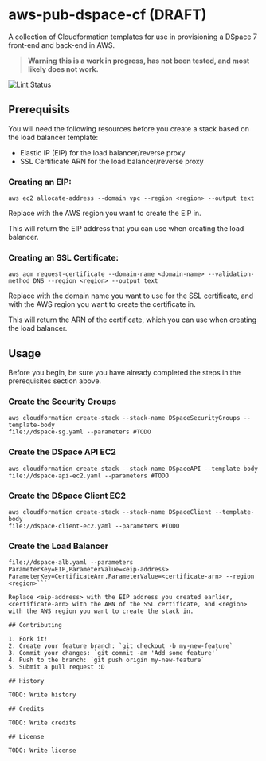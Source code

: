 # aws-pub-dspace-cf (DRAFT)

A collection of Cloudformation templates for use in provisioning a DSpace 7 front-end and back-end in AWS.

> **Warning**
> **this is a work in progress, has not been tested, and most likely does not
> work.**

[![Lint
Status](https://github.com/eScholarship/aws-pub-dspace-cf/workflows/Lint/badge.svg)](https://github.com/eScholarship/aws-pub-dspace-cf/actions?query=workflow%3ALint)


## Prerequisits

You will need the following resources before you create a stack based on the
load balancer template:

* Elastic IP (EIP) for the load balancer/reverse proxy
* SSL Certificate ARN for the load balancer/reverse proxy

### Creating an EIP:

```
aws ec2 allocate-address --domain vpc --region <region> --output text
```
Replace <region> with the AWS region you want to create the EIP in.

This will return the EIP address that you can use when creating the load balancer.

### Creating an SSL Certificate:

```
aws acm request-certificate --domain-name <domain-name> --validation-method DNS --region <region> --output text
```
Replace <domain-name> with the domain name you want to use for the SSL certificate, and <region> with the AWS region you want to create the certificate in.

This will return the ARN of the certificate, which you can use when creating the load balancer.

## Usage

Before you begin, be sure you have already completed the steps in the prerequisites section above. 

### Create the Security Groups
```
aws cloudformation create-stack --stack-name DSpaceSecurityGroups --template-body
file://dspace-sg.yaml --parameters #TODO
```

### Create the DSpace API EC2
```
aws cloudformation create-stack --stack-name DSpaceAPI --template-body
file://dspace-api-ec2.yaml --parameters #TODO
```

### Create the DSpace Client EC2
```
aws cloudformation create-stack --stack-name DSpaceClient --template-body
file://dspace-client-ec2.yaml --parameters #TODO
```

### Create the Load Balancer
```aws cloudformation create-stack --stack-name DSpaceLoadBalancer --template-body
file://dspace-alb.yaml --parameters
ParameterKey=EIP,ParameterValue=<eip-address>
ParameterKey=CertificateArn,ParameterValue=<certificate-arn> --region
<region>```

Replace <eip-address> with the EIP address you created earlier, <certificate-arn> with the ARN of the SSL certificate, and <region> with the AWS region you want to create the stack in.

## Contributing

1. Fork it!
2. Create your feature branch: `git checkout -b my-new-feature`
3. Commit your changes: `git commit -am 'Add some feature'`
4. Push to the branch: `git push origin my-new-feature`
5. Submit a pull request :D

## History

TODO: Write history

## Credits

TODO: Write credits

## License

TODO: Write license
